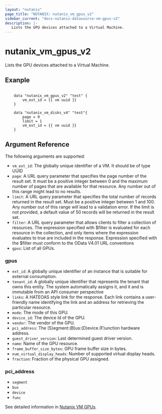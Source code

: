 ```yaml
---
layout: "nutanix"
page_title: "NUTANIX: nutanix_vm_gpus_v2"
sidebar_current: "docs-nutanix-datasource-vm-gpus-v2"
description: |-
   Lists the GPU devices attached to a Virtual Machine.
---
```


# nutanix_vm_gpus_v2
Lists the GPU devices attached to a Virtual Machine.


## Exanple

```hcl

    data "nutanix_vm_gpus_v2" "test" {
        vm_ext_id = {{ vm uuid }}
    }

    data "nutanix_vm_disks_v4" "test"{
        page = 0
        limit = 1
        vm_ext_id = {{ vm uuid }}
	}

```


## Argument Reference

The following arguments are supported:

* `vm_ext_id`: The globally unique identifier of a VM. It should be of type UUID
* `page`: A URL query parameter that specifies the page number of the result set. It must be a positive integer between 0 and the maximum number of pages that are available for that resource. Any number out of this range might lead to no results.
* `limit`: A URL query parameter that specifies the total number of records returned in the result set. Must be a positive integer between 1 and 100. Any number out of this range will lead to a validation error. If the limit is not provided, a default value of 50 records will be returned in the result set.
* `filter`: A URL query parameter that allows clients to filter a collection of resources. The expression specified with $filter is evaluated for each resource in the collection, and only items where the expression evaluates to true are included in the response. Expression specified with the $filter must conform to the OData V4.01 URL conventions
* `gpus`: List of all GPUs. 


### gpus

* `ext_id`: A globally unique identifier of an instance that is suitable for external consumption.
* `tenant_id`: A globally unique identifier that represents the tenant that owns this entity. The system automatically assigns it, and it and is immutable from an API consumer perspective
* `links`: A HATEOAS style link for the response. Each link contains a user-friendly name identifying the link and an address for retrieving the particular resource.
* `mode`: The mode of this GPU.
* `device_id`: The device Id of the GPU.
* `vendor`: The vendor of the GPU.
* `pci_address`: The (S)egment:(B)us:(D)evice.(F)unction hardware address. 
* `guest_driver_version`: Last determined guest driver version.
* `name`: Name of the GPU resource.
* `frame_buffer_size_bytes`: GPU frame buffer size in bytes.
* `num_virtual_display_heads`: Number of supported virtual display heads.
* `fraction`: Fraction of the physical GPU assigned.

### pci_address
* `segment`
* `bus`
* `device`
* `func`

See detailed information in [Nutanix VM GPUs](https://developers.nutanix.com/api-reference?namespace=vmm&version=v4.0.b1).
